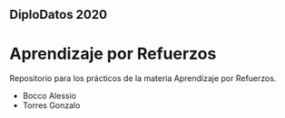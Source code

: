 ## DiploDatos 2020
# Aprendizaje por Refuerzos

Repositorio para los prácticos de la materia Aprendizaje por Refuerzos.
- Bocco Alessio
- Torres Gonzalo

